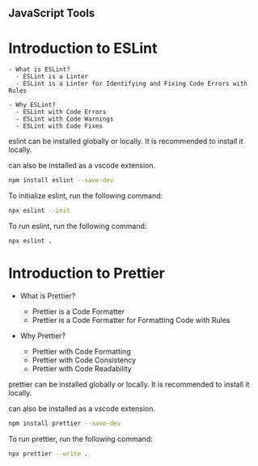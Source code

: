 ## JavaScript Tools

# Introduction to ESLint

    - What is ESLint?
      - ESLint is a Linter
      - ESLint is a Linter for Identifying and Fixing Code Errors with Rules

    - Why ESLint?
      - ESLint with Code Errors
      - ESLint with Code Warnings
      - ESLint with Code Fixes

eslint can be installed globally or locally. It is recommended to install it locally.

can also be installed as a vscode extension.

```bash
npm install eslint --save-dev
```

To initialize eslint, run the following command:

```bash
npx eslint --init
```

To run eslint, run the following command:

```bash
npx eslint .
```

# Introduction to Prettier

- What is Prettier?

  - Prettier is a Code Formatter
  - Prettier is a Code Formatter for Formatting Code with Rules

- Why Prettier?
  - Prettier with Code Formatting
  - Prettier with Code Consistency
  - Prettier with Code Readability

prettier can be installed globally or locally. It is recommended to install it locally.

can also be installed as a vscode extension.

```bash
npm install prettier --save-dev
```

To run prettier, run the following command:

```bash
npx prettier --write .
```
